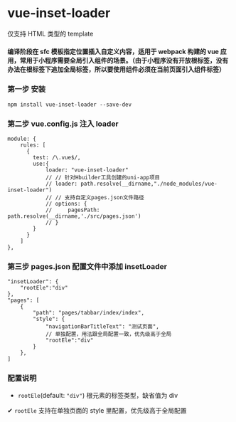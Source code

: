 # vue-inset-loader

仅支持 HTML 类型的 template

#### 编译阶段在 sfc 模板指定位置插入自定义内容，适用于 webpack 构建的 vue 应用，常用于小程序需要全局引入组件的场景。（由于小程序没有开放根标签，没有办法在根标签下追加全局标签，所以要使用组件必须在当前页面引入组件标签）

### 第一步 安装

    npm install vue-inset-loader --save-dev

### 第二步 vue.config.js 注入 loader

    module: {
        rules: [
          {
            test: /\.vue$/,
            use:{
                loader: "vue-inset-loader"
                // // 针对Hbuilder工具创建的uni-app项目
                // loader: path.resolve(__dirname,"./node_modules/vue-inset-loader")
                // // 支持自定义pages.json文件路径
                // options: {
                //     pagesPath: path.resolve(__dirname,'./src/pages.json')
                // }
            }
          }
        ]
    },

### 第三步 pages.json 配置文件中添加 insetLoader

    "insetLoader": {
        "rootEle":"div"
    },
    "pages": [
        {
            "path": "pages/tabbar/index/index",
            "style": {
                "navigationBarTitleText": "测试页面",
                // 单独配置，用法跟全局配置一致，优先级高于全局
                "rootEle":"div"
            }
        },
    ]

### 配置说明

- `rootEle`(default: `"div"`)
  根元素的标签类型，缺省值为 div

✔ `rootEle` 支持在单独页面的 style 里配置，优先级高于全局配置
